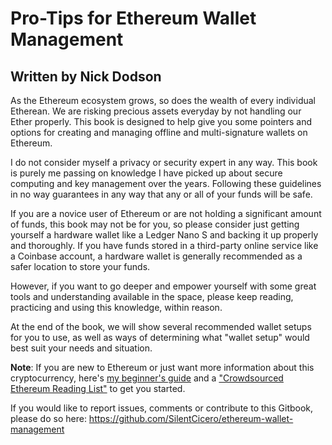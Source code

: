 # Pro-Tips for Ethereum Wallet Management

## Written by Nick Dodson

As the Ethereum ecosystem grows, so does the wealth of every individual Etherean. We are risking precious assets everyday by not handling our Ether properly. This book is designed to help give you some pointers and options for creating and managing offline and multi-signature wallets on Ethereum.

I do not consider myself a privacy or security expert in any way. This book is purely me passing on knowledge I have picked up about secure computing and key management over the years. Following these guidelines in no way guarantees in any way that any or all of your funds will be safe.

If you are a novice user of Ethereum or are not holding a significant amount of funds, this book may not be for you, so please consider just getting yourself a hardware wallet like a Ledger Nano S and backing it up properly and thoroughly. If you have funds stored in a third-party online service like a Coinbase account, a hardware wallet is generally recommended as a safer location to store your funds.

However, if you want to go deeper and empower yourself with some great tools and understanding available in the space, please keep reading, practicing and using this knowledge, within reason.

At the end of the book, we will show several recommended wallet setups for you to use, as well as ways of determining what "wallet setup" would best suit your needs and situation.

**Note**: If you are new to Ethereum or just want more information about this cryptocurrency, here's [my beginner's guide](https://medium.com/@NickDodson/super-beginners-guide-to-ethereum-cc592c8b3c32) and a ["Crowdsourced Ethereum Reading List"](https://github.com/Scanate/EthList) to get you started.

If you would like to report issues, comments or contribute to this Gitbook, please do so here: https://github.com/SilentCicero/ethereum-wallet-management
